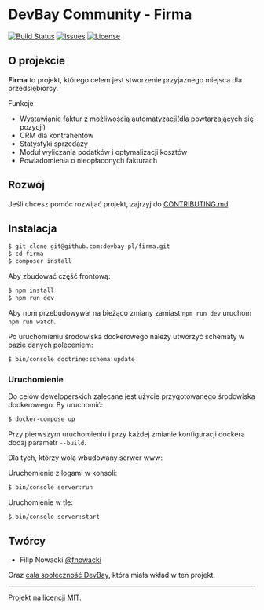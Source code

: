 # DevBay Community - Firma 
[![Build Status](https://travis-ci.org/devbay-pl/firma.svg?branch=master)](https://travis-ci.org/devbay-pl/firma)
[![Issues](https://img.shields.io/github/issues/devbay-pl/firma.svg)](https://github.com/devbay-pl/firma/issues)
[![License](https://img.shields.io/github/license/devbay-pl/firma.svg)](https://github.com/devbay-pl/firma/blob/master/LICENSE)


## O projekcie
**Firma** to projekt, którego celem jest stworzenie przyjaznego miejsca dla przedsiębiorcy.

Funkcje
- Wystawianie faktur z możliwością automatyzacji(dla powtarzających się pozycji)
- CRM dla kontrahentów
- Statystyki sprzedaży
- Moduł wyliczania podatków i optymalizacji kosztów
- Powiadomienia o nieopłaconych fakturach

## Rozwój
Jeśli chcesz pomóc rozwijać projekt, zajrzyj do [CONTRIBUTING.md](https://github.com/devbay-pl/firma/blob/master/CONTRIBUTING.md)

## Instalacja
```bash
$ git clone git@github.com:devbay-pl/firma.git
$ cd firma
$ composer install
```

Aby zbudować część frontową:
```bash
$ npm install
$ npm run dev
```
Aby npm przebudowywał na bieżąco zmiany zamiast `npm run dev` uruchom `npm run watch`.

Po uruchomieniu środowiska dockerowego należy utworzyć schematy w bazie danych poleceniem:

```bash
$ bin/console doctrine:schema:update
```

### Uruchomienie
Do celów deweloperskich zalecane jest użycie przygotowanego środowiska dockerowego.
By uruchomić:
```bash
$ docker-compose up
```

Przy pierwszym uruchomieniu i przy każdej zmianie konfiguracji dockera dodaj parametr `--build`.

Dla tych, którzy wolą wbudowany serwer www:

Uruchomienie z logami w konsoli:
```bash
$ bin/console server:run
```

Uruchomienie w tle:
```bash
$ bin/console server:start
```

## Twórcy
- Filip Nowacki [@fnowacki](https://github.com/fnowacki) 

Oraz [cała społeczność DevBay](https://github.com/devbay-pl/firma/graphs/contributors), która miała wkład w ten projekt.

___
Projekt na [licencji MIT](https://github.com/devbay-pl/firma/blob/master/LICENSE).
